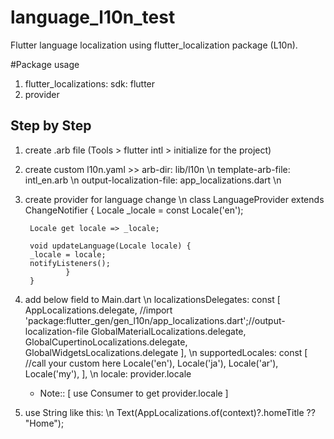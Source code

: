 # language_l10n_test

Flutter language localization using flutter_localization package (L10n).


#Package usage
1.  flutter_localizations:
        sdk: flutter 
2.  provider

## Step by Step
1. create .arb file (Tools > flutter intl > initialize for the project)
   
2. create custom l10n.yaml >>
   arb-dir: lib/l10n \n
   template-arb-file: intl_en.arb \n
   output-localization-file: app_localizations.dart \n
   
3. create provider for language change \n
   class LanguageProvider extends ChangeNotifier {
        Locale _locale = const Locale('en');

        Locale get locale => _locale;

        void updateLanguage(Locale locale) {
        _locale = locale;
        notifyListeners();
                }
        }
   
4. add below field to Main.dart \n
   localizationsDelegates: const [
        AppLocalizations.delegate, //import 'package:flutter_gen/gen_l10n/app_localizations.dart';//output-localization-file
        GlobalMaterialLocalizations.delegate,
        GlobalCupertinoLocalizations.delegate,
        GlobalWidgetsLocalizations.delegate
        ], \n
   supportedLocales: const [ //call your custom here
        Locale('en'),
        Locale('ja'),
        Locale('ar'),
        Locale('my'),
        ], \n
   locale: provider.locale
   - Note:: [ use Consumer<Provider> to get provider.locale ]
        
5. use String like this: \n
        Text(AppLocalizations.of(context)?.homeTitle ?? "Home");
   
